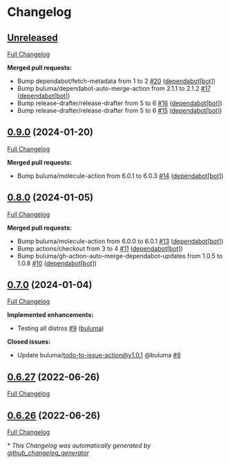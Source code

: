 # Changelog

## [Unreleased](https://github.com/buluma/ansible-role-erlang/tree/HEAD)

[Full Changelog](https://github.com/buluma/ansible-role-erlang/compare/0.9.0...HEAD)

**Merged pull requests:**

- Bump dependabot/fetch-metadata from 1 to 2 [\#20](https://github.com/buluma/ansible-role-erlang/pull/20) ([dependabot[bot]](https://github.com/apps/dependabot))
- Bump buluma/dependabot-auto-merge-action from 2.1.1 to 2.1.2 [\#17](https://github.com/buluma/ansible-role-erlang/pull/17) ([dependabot[bot]](https://github.com/apps/dependabot))
- Bump release-drafter/release-drafter from 5 to 6 [\#16](https://github.com/buluma/ansible-role-erlang/pull/16) ([dependabot[bot]](https://github.com/apps/dependabot))
- Bump release-drafter/release-drafter from 5 to 6 [\#15](https://github.com/buluma/ansible-role-erlang/pull/15) ([dependabot[bot]](https://github.com/apps/dependabot))

## [0.9.0](https://github.com/buluma/ansible-role-erlang/tree/0.9.0) (2024-01-20)

[Full Changelog](https://github.com/buluma/ansible-role-erlang/compare/0.8.0...0.9.0)

**Merged pull requests:**

- Bump buluma/molecule-action from 6.0.1 to 6.0.3 [\#14](https://github.com/buluma/ansible-role-erlang/pull/14) ([dependabot[bot]](https://github.com/apps/dependabot))

## [0.8.0](https://github.com/buluma/ansible-role-erlang/tree/0.8.0) (2024-01-05)

[Full Changelog](https://github.com/buluma/ansible-role-erlang/compare/0.7.0...0.8.0)

**Merged pull requests:**

- Bump buluma/molecule-action from 6.0.0 to 6.0.1 [\#13](https://github.com/buluma/ansible-role-erlang/pull/13) ([dependabot[bot]](https://github.com/apps/dependabot))
- Bump actions/checkout from 3 to 4 [\#11](https://github.com/buluma/ansible-role-erlang/pull/11) ([dependabot[bot]](https://github.com/apps/dependabot))
- Bump buluma/gh-action-auto-merge-dependabot-updates from 1.0.5 to 1.0.8 [\#10](https://github.com/buluma/ansible-role-erlang/pull/10) ([dependabot[bot]](https://github.com/apps/dependabot))

## [0.7.0](https://github.com/buluma/ansible-role-erlang/tree/0.7.0) (2024-01-04)

[Full Changelog](https://github.com/buluma/ansible-role-erlang/compare/0.6.27...0.7.0)

**Implemented enhancements:**

- Testing all distros [\#9](https://github.com/buluma/ansible-role-erlang/pull/9) ([buluma](https://github.com/buluma))

**Closed issues:**

- Update buluma/todo-to-issue-action@v1.0.1 @buluma [\#8](https://github.com/buluma/ansible-role-erlang/issues/8)

## [0.6.27](https://github.com/buluma/ansible-role-erlang/tree/0.6.27) (2022-06-26)

[Full Changelog](https://github.com/buluma/ansible-role-erlang/compare/0.6.26...0.6.27)

## [0.6.26](https://github.com/buluma/ansible-role-erlang/tree/0.6.26) (2022-06-26)

[Full Changelog](https://github.com/buluma/ansible-role-erlang/compare/1ef59fd0c4c9df16883394219862e3e1f738406b...0.6.26)



\* *This Changelog was automatically generated by [github_changelog_generator](https://github.com/github-changelog-generator/github-changelog-generator)*
